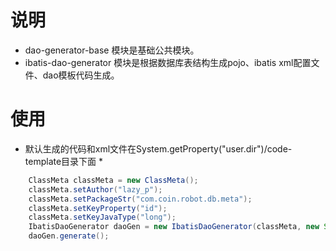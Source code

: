 说明
======

* dao-generator-base 模块是基础公共模块。
* ibatis-dao-generator 模块是根据数据库表结构生成pojo、ibatis xml配置文件、dao模板代码生成。


使用
======

* 默认生成的代码和xml文件在System.getProperty("user.dir")/code-template目录下面 *

```java
    ClassMeta classMeta = new ClassMeta();
    classMeta.setAuthor("lazy_p");
	classMeta.setPackageStr("com.coin.robot.db.meta");
	classMeta.setKeyProperty("id");
	classMeta.setKeyJavaType("long");
	IbatisDaoGenerator daoGen = new IbatisDaoGenerator(classMeta, new String[] { "user", "order", "robot" });
	daoGen.generate();
```
